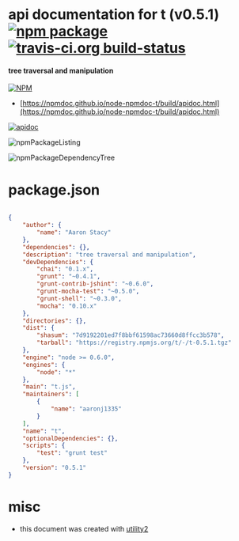 # api documentation for  t (v0.5.1)  [![npm package](https://img.shields.io/npm/v/npmdoc-t.svg?style=flat-square)](https://www.npmjs.org/package/npmdoc-t) [![travis-ci.org build-status](https://api.travis-ci.org/npmdoc/node-npmdoc-t.svg)](https://travis-ci.org/npmdoc/node-npmdoc-t)
#### tree traversal and manipulation

[![NPM](https://nodei.co/npm/t.png?downloads=true&downloadRank=true&stars=true)](https://www.npmjs.com/package/t)

- [https://npmdoc.github.io/node-npmdoc-t/build/apidoc.html](https://npmdoc.github.io/node-npmdoc-t/build/apidoc.html)

[![apidoc](https://npmdoc.github.io/node-npmdoc-t/build/screenCapture.buildCi.browser.%252Ftmp%252Fbuild%252Fapidoc.html.png)](https://npmdoc.github.io/node-npmdoc-t/build/apidoc.html)

![npmPackageListing](https://npmdoc.github.io/node-npmdoc-t/build/screenCapture.npmPackageListing.svg)

![npmPackageDependencyTree](https://npmdoc.github.io/node-npmdoc-t/build/screenCapture.npmPackageDependencyTree.svg)



# package.json

```json

{
    "author": {
        "name": "Aaron Stacy"
    },
    "dependencies": {},
    "description": "tree traversal and manipulation",
    "devDependencies": {
        "chai": "0.1.x",
        "grunt": "~0.4.1",
        "grunt-contrib-jshint": "~0.6.0",
        "grunt-mocha-test": "~0.5.0",
        "grunt-shell": "~0.3.0",
        "mocha": "0.10.x"
    },
    "directories": {},
    "dist": {
        "shasum": "7d9192201ed7f8bbf61598ac73660d8ffcc3b578",
        "tarball": "https://registry.npmjs.org/t/-/t-0.5.1.tgz"
    },
    "engine": "node >= 0.6.0",
    "engines": {
        "node": "*"
    },
    "main": "t.js",
    "maintainers": [
        {
            "name": "aaronj1335"
        }
    ],
    "name": "t",
    "optionalDependencies": {},
    "scripts": {
        "test": "grunt test"
    },
    "version": "0.5.1"
}
```



# misc
- this document was created with [utility2](https://github.com/kaizhu256/node-utility2)
